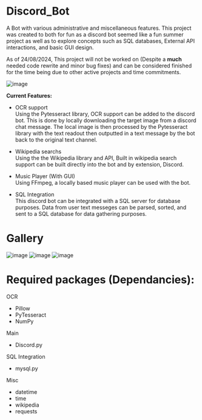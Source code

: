 # Discord_Bot
A Bot with various administrative and miscellaneous features. This project was created to both for fun as a discord bot seemed like a fun summer project as well as to explore concepts such as SQL databases, External API interactions, and basic GUI design. <br />

As of 24/08/2024, This project will not be worked on (Despite a **much** needed code rewrite and minor bug fixes) and can be considered finished for the time being due to other active projects and time commitments.

![image](https://github.com/user-attachments/assets/34feec08-0576-4dbf-9150-970088539197)

**Current Features:**
* OCR support <br />
Using the Pytesseract library, OCR support can be added to the discord bot. This is done by locally downloading the target image from a discord chat message. The local image is then processed by the Pytesseract library with the text readout then outputted in a text message by the bot back to the original text channel.
  
* Wikipedia searchs <br />
Using the the Wikipedia library and API, Built in wikipedia search support can be built directly into the bot and by extension, Discord.
 
* Music Player (With GUI) <br />
Using FFmpeg, a locally based music player can be used with the bot.

* SQL Integration <br />
This discord bot can be integrated with a SQL server for database purposes. Data from user text messeges can be parsed, sorted, and sent to a SQL database for data gathering purposes.

# Gallery

![image](https://github.com/user-attachments/assets/2d76e50e-c171-4cc6-952a-38386d2ed526)
![image](https://github.com/user-attachments/assets/6d3f18f8-551a-4601-a202-f7ce002e10f1)
![image](https://github.com/user-attachments/assets/4d307b07-72c7-44e1-80ee-22220aaa639d)

  
# Required packages (Dependancies):
OCR
* Pillow
* PyTesseract
* NumPy
  
Main
* Discord.py

SQL Integration
* mysql.py
  
Misc
* datetime
* time
* wikipedia
* requests
